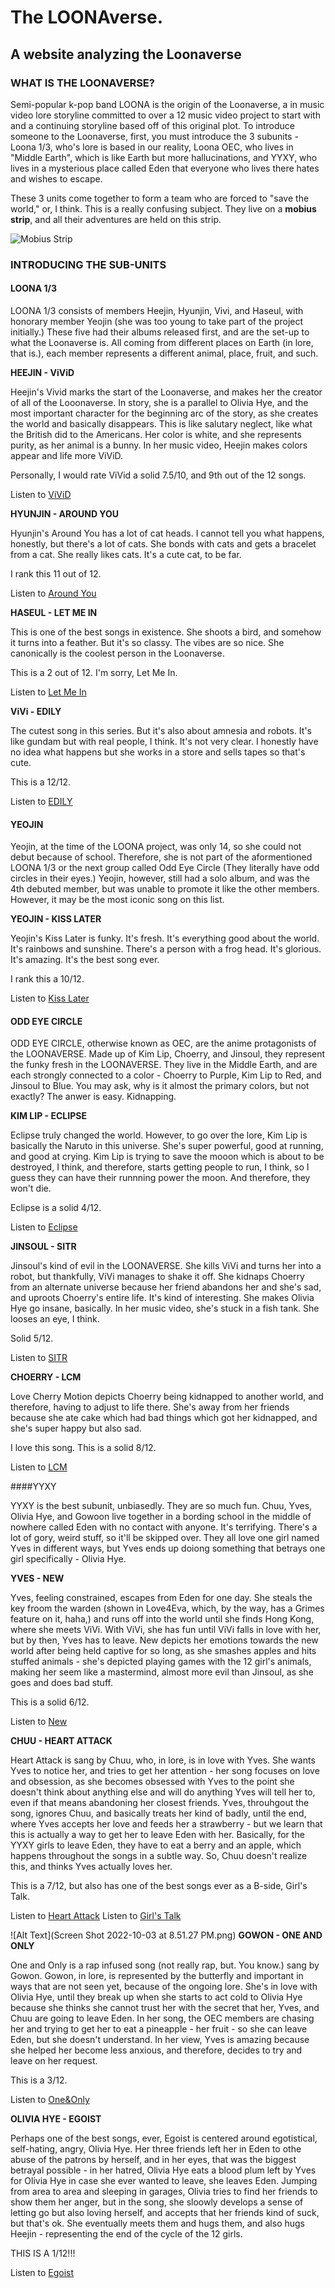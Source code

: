 # The LOONAverse. 
## A website analyzing the Loonaverse

### WHAT IS THE LOONAVERSE?

Semi-popular k-pop band LOONA is the origin of the Loonaverse, a in music video lore storyline committed to over a 12 music video project to start with and a continuing storyline based off of this original plot. To introduce someone to the Loonaverse, first, you must introduce the 3 subunits - Loona 1/3, who's lore is based in our reality, Loona OEC, who lives in "Middle Earth", which is like Earth but more hallucinations, and YYXY, who lives in a mysterious place called Eden that everyone who lives there hates and wishes to escape. 

These 3 units come together to form a team who are forced to "save the world," or, I think. This is a really confusing subject. They live on a **mobius strip**, and all their adventures are held on this strip. 

![Mobius Strip](VxZX9sC.png.jpeg)


### INTRODUCING THE SUB-UNITS

#### LOONA 1/3

LOONA 1/3 consists of members Heejin, Hyunjin, Vivi, and Haseul, with honorary member Yeojin (she was too young to take part of the project initially.) These five had their albums released first, and are the set-up to what the Loonaverse is. All coming from different places on Earth (in lore, that is.), each member represents a different animal, place, fruit, and such. 

**HEEJIN - ViViD** 
 
 Heejin's Vivid marks the start of the Loonaverse, and makes her the creator of all of the Looonaverse. In story, she is a parallel to Olivia Hye, and the most important character for the beginning arc of the story, as she creates the world and basically disappears. This is like salutary neglect, like what the British did to the Americans. Her color is white, and she represents purity, as her animal is a bunny. In her music video, Heejin makes colors appear and life more ViViD.
 
 Personally, I would rate ViVid a solid 7.5/10, and 9th out of the 12 songs. 
 
 Listen to [ViViD](https://www.youtube.com/watch?v=-FCYE87P5L0)
 
 **HYUNJIN - AROUND YOU**

Hyunjin's Around You has a lot of cat heads. I cannot tell you what happens, honestly, but there's a lot of cats. She bonds with cats and gets a bracelet from a cat. She really likes cats. It's a cute cat, to be far. 

I rank this 11 out of 12. 

Listen to [Around You](https://www.youtube.com/channel/UCOJplhB0wGQWv9OuRmMT-4g)

**HASEUL - LET ME IN**

This is one of the best songs in existence. She shoots a bird, and somehow it turns into a feather. But it's so classy. The vibes are so nice. She canonically is the coolest person in the Loonaverse. 

This is a 2 out of 12. I'm sorry, Let Me In. 

Listen to [Let Me In](https://www.youtube.com/watch?v=6a4BWpBJppI) 

**ViVi - EDILY**

The cutest song in this series. But it's also about amnesia and robots. It's like gundam but with real people, I think. It's not very clear. I honestly have no idea what happens but she works in a store and sells tapes so that's cute. 

This is a 12/12.

Listen to [EDILY](https://www.youtube.com/watch?v=ZNcBZM5SvbY)

#### YEOJIN 

Yeojin, at the time of the LOONA project, was only 14, so she could not debut because of school. Therefore, she is not part of the aformentioned LOONA 1/3 or the next group called Odd Eye Circle (They literally have odd circles in their eyes.) Yeojin, however, still had a solo album, and was the 4th debuted member, but was unable to promote it like the other members. However, it may be the most iconic song on this list. 

**YEOJIN - KISS LATER**
 
 Yeojin's Kiss Later is funky. It's fresh. It's everything good about the world. It's rainbows and sunshine. There's a person with a frog head. It's glorious. It's amazing. It's the best song ever. 
 
 I rank this a 10/12. 

Listen to [Kiss Later](https://www.youtube.com/watch?v=thpTOAS1Vgg)

#### ODD EYE CIRCLE

ODD EYE CIRCLE, otherwise known as OEC, are the anime protagonists of the LOONAVERSE. Made up of Kim Lip, Choerry, and Jinsoul, they represent the funky fresh in the LOONAVERSE. They live in the Middle Earth, and are each strongly connected to a color - Choerry to Purple, Kim Lip to Red, and Jinsoul to Blue. You may ask, why is it almost the primary colors, but not exactly? The anwer is easy. Kidnapping. 

**KIM LIP - ECLIPSE**

Eclipse truly changed the world. However, to go over the lore, Kim Lip is basically the Naruto in this universe. She's super powerful, good at running, and good at crying. Kim Lip is trying to save the mooon which is about to be destroyed, I think, and therefore, starts getting people to run, I think, so I guess they can have their runnning power the moon. And therefore, they won't die. 

Eclipse is a solid 4/12. 

Listen to [Eclipse](https://www.youtube.com/watch?v=_qJEoSa3Ie0)

**JINSOUL - SITR**

Jinsoul's kind of evil in the LOONAVERSE. She kills ViVi and turns her into a robot, but thankfully, ViVi manages to shake it off. She kidnaps Choerry from an alternate universe because her friend abandons her and she's sad, and uproots Choerry's entire life. It's kind of interesting. She makes Olivia Hye go insane, basically. In her music video, she's stuck in a fish tank. She looses an eye, I think. 

Solid 5/12. 

Listen to [SITR](https://www.youtube.com/watch?v=RWeyOyY_puQ)

**CHOERRY - LCM**

Love Cherry Motion depicts Choerry being kidnapped to another world, and therefore, having to adjust to life there. She's away from her friends because she ate cake which had bad things which got her kidnapped, and she's super happy but also sad. 

I love this song. This is a solid 8/12. 

Listen to [LCM](https://www.youtube.com/watch?v=VBbeuXW8Nko)

####YYXY 

YYXY is the best subunit, unbiasedly. They are so much fun. Chuu, Yves, Olivia Hye, and Gowoon live together in a bording school in the middle of nowhere called Eden with no contact with anyone. It's terrifying. There's a lot of gory, weird stuff, so it'll be skipped over. They all love one girl named Yves in different ways, but Yves ends up doiong something that betrays one girl specifically - Olivia Hye. 

**YVES - NEW**

Yves, feeling constrained, escapes from Eden for one day. She steals the key froom the warden (shown in Love4Eva, which, by the way, has a Grimes feature on it, haha,) and runs off into the world until she finds Hong Kong, where she meets ViVi. With ViVi, she has fun until ViVi falls in love with her, but by then, Yves has to leave. New depicts her emotions towards the new world after being held captive for so long, as she smashes apples and hits stuffed animals - she's depicted playing games with the 12 girl's animals, making her seem like a mastermind, almost more evil than Jinsoul, as she goes and does bad stuff. 

This is a solid 6/12. 

Listen to [New](https://www.youtube.com/watch?v=LIDe-yTxda0)

**CHUU - HEART ATTACK** 

Heart Attack is sang by Chuu, who, in lore, is in love with Yves. She wants Yves to notice her, and tries to get her attention - her song focuses on love and obsession, as she becomes obsessed with Yves to the point she doesn't think about anything else and will do anything Yves will tell her to, even if that means abandoning her closest friends. Yves, throuhgout the song, ignores Chuu, and basically treats her kind of badly, until the end, where Yves accepts her love and feeds her a strawberry - but we learn that this is actually a way to get her to leave Eden with her. Basically, for the YYXY girls to leave Eden, they have to eat a berry and an apple, which happens throughout the songs in a subtle way. So, Chuu doesn't realize this, and thinks Yves actually loves her. 

This is a 7/12, but also has one of the best songs ever as a B-side, Girl's Talk. 

Listen to [Heart Attack](https://www.youtube.com/watch?v=BVVfMFS3mgc)
Listen to [Girl's Talk](https://www.youtube.com/watch?v=FqR1bNjFyyw)

![Alt Text](Screen Shot 2022-10-03 at 8.51.27 PM.png)
**GOWON - ONE AND ONLY** 

One and Only is a rap infused song (not really rap, but. You know.) sang by Gowon. Gowon, in lore, is represented by the butterfly and important in ways that are not seen yet, because of the ongoing lore. She's in love with Olivia Hye, until they break up when she starts to act cold to Olivia Hye because she thinks she cannot trust her with the secret that her, Yves, and Chuu are going to leave Eden. In her song, the OEC members are chasing her and trying to get her to eat a pineapple - her fruit - so she can leave Eden, but she doesn't understand. In her view, Yves is amazing because she helped her become less anxious, and therefore, decides to try and leave on her request. 

This is a 3/12. 

Listen to [One&Only](https://www.youtube.com/watch?v=m5qwcYL8a0o)

**OLIVIA HYE - EGOIST**

Perhaps one of the best songs, ever, Egoist is centered around egotistical, self-hating, angry, Olivia Hye. Her three friends left her in Eden to othe abuse of the patrons by herself, and in her eyes, that was the biggest betrayal possible - in her hatred, Olivia Hye eats a blood plum left by Yves for Olivia Hye in case she ever wanted to leave, she leaves Eden. Jumping from area to area and sleeping in garages, Olivia tries to find her friends to show them her anger, but in the song, she sloowly develops a sense of letting go but also loving herself, and accepts that her friends kind of suck, but that's ok. She eventually meets them and hugs them, and also hugs Heejin - representing the end of the cycle of the 12 girls. 

THIS IS A 1/12!!! 

Listen to [Egoist](https://www.youtube.com/watch?v=UkY8HvgvBJ8)


